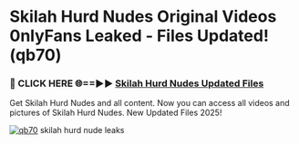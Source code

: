 # Skilah Hurd Nudes Original Videos 0nlyFans Leaked - Files Updated! (qb70)

<h3>🔴 CLICK HERE 🌐==►► <a href="https://tinyurl.com/yc6ubb5a" rel="nofollow">Skilah Hurd Nudes Updated Files</a></h3>

Get Skilah Hurd Nudes and all content. Now you can access all videos and pictures of Skilah Hurd Nudes. New Updated Files 2025!

[![qb70](https://i.imgur.com/7eu0CRL.gif)](https://tinyurl.com/yc6ubb5a)
skilah hurd nude leaks